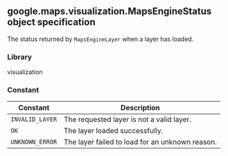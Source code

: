 <h2 id="MapsEngineStatus">
google.maps.visualization.MapsEngineStatus
object specification
</h2><p>The status returned by <code>MapsEngineLayer</code> when a layer has loaded.</p><h3 id="devsite_header_366">Library</h3><p>visualization</p><h3 id="devsite_header_367">Constant</h3><table summary="object MapsEngineStatus - Constants" width="100%">
<thead>
<tr><th>Constant</th>
<th>Description</th>
</tr></thead>
<tbody>
<tr>
<td><code>INVALID_LAYER</code></td>
<td>The requested layer is not a valid layer.</td>
</tr>
<tr>
<td><code>OK</code></td>
<td>The layer loaded successfully.</td>
</tr>
<tr>
<td><code>UNKNOWN_ERROR</code></td>
<td>The layer failed to load for an unknown reason.</td>
</tr>
</tbody>
</table>